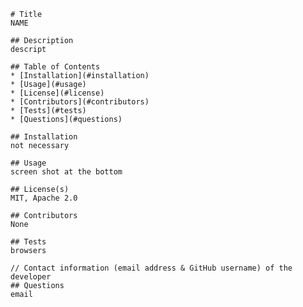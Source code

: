 
        
    # Title
    NAME
    
    ## Description
    descript
        
    ## Table of Contents
    * [Installation](#installation)
    * [Usage](#usage)
    * [License](#license)
    * [Contributors](#contributors)
    * [Tests](#tests)
    * [Questions](#questions) 
    
    ## Installation
    not necessary
    
    ## Usage
    screen shot at the bottom

    ## License(s)
    MIT, Apache 2.0

    ## Contributors
    None

    ## Tests
    browsers

    // Contact information (email address & GitHub username) of the developer
    ## Questions
    email

    